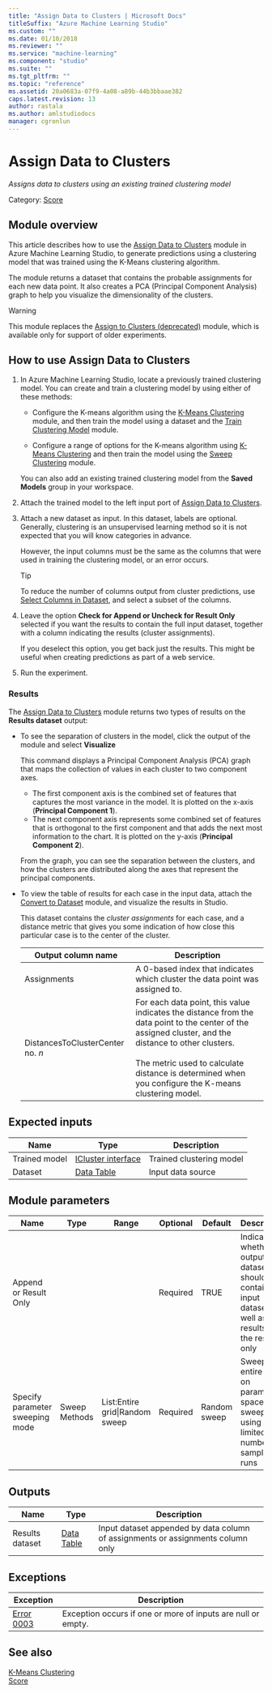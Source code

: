 ```yaml
---
title: "Assign Data to Clusters | Microsoft Docs"
titleSuffix: "Azure Machine Learning Studio"
ms.custom: ""
ms.date: 01/10/2018
ms.reviewer: ""
ms.service: "machine-learning"
ms.component: "studio"
ms.suite: ""
ms.tgt_pltfrm: ""
ms.topic: "reference"
ms.assetid: 20a0683a-07f9-4a08-a89b-44b3bbaae382
caps.latest.revision: 13
author: rastala
ms.author: amlstudiodocs 
manager: cgronlun
---
```

# Assign Data to Clusters

*Assigns data to clusters using an existing trained clustering model*  

Category: [Score](machine-learning-score.md)  

## Module overview  

This article describes how to use the [Assign Data to Clusters](assign-data-to-clusters.md) module in Azure Machine Learning Studio, to generate predictions using a clustering model that was trained using the K-Means clustering algorithm.

The module returns a dataset that contains the probable assignments for each new data point. It also creates a PCA (Principal Component Analysis) graph to help you visualize the dimensionality of the clusters.

> [!WARNING]
> This module replaces the [Assign to Clusters (deprecated)](assign-to-clusters-deprecated.md) module, which is available only for support of older experiments.

## How to use Assign Data to Clusters
  
1.  In Azure Machine Learning Studio, locate a previously trained clustering model. You can create and train a clustering model by using either of these methods:  
  
    - Configure the K-means algorithm using the [K-Means Clustering](k-means-clustering.md) module, and then train the model using a dataset and the [Train Clustering Model](train-clustering-model.md) module.  
  
    - Configure a range of options for the K-means algorithm using [K-Means Clustering](k-means-clustering.md) and then train the model using the [Sweep Clustering](sweep-clustering.md) module.
  
    You can also add an existing trained clustering model from the **Saved Models** group in your workspace.

2. Attach the trained model to the left input port of [Assign Data to Clusters](assign-data-to-clusters.md).  

3. Attach a new dataset as input. In this dataset, labels are optional. Generally, clustering is an unsupervised learning method so it is not expected that you will know categories in advance.

    However, the input columns must be the same as the columns that were used in training the clustering model, or an error occurs.

    > [!TIP]
    > To reduce the number of columns output from cluster predictions, use [Select Columns in Dataset](select-columns-in-dataset.md), and select a subset of the columns. 
    
4. Leave the option **Check for Append or Uncheck for Result Only** selected if you want the results to contain the full input dataset, together with a column indicating the results (cluster assignments).
  
    If you deselect this option, you get back just the results. This might be useful when creating predictions as part of a web service.
  
5.  Run the experiment.  
  
### Results

The [Assign Data to Clusters](assign-data-to-clusters.md) module returns two types of results on the **Results dataset** output:
  
+ To see the separation of clusters in the model, click the output of the module and select **Visualize**

    This command displays a Principal Component Analysis (PCA) graph that maps the collection of values in each cluster to two component axes.
    
    + The first component axis is the combined set of features that captures the most variance in the model. It  is plotted on the x-axis (**Principal Component 1**). 
    + The next component axis represents some combined set of features  that is orthogonal to the first component and that adds the next most information to the chart. It is plotted on the y-axis (**Principal Component 2**). 

    From the graph, you can see the separation between the clusters, and how the clusters are distributed along the axes that represent the principal components.
  
+ To view the table of results for each case in the input data, attach the [Convert to Dataset](convert-to-dataset.md) module, and visualize the results in  Studio.  
  
    This dataset contains the *cluster assignments* for each case, and a distance metric that gives you some indication of how close this particular case is to the center of the cluster.  
  
    |Output column name|Description|  
    |------------------------|-----------------|  
    |Assignments|A 0-based index that indicates which cluster the data point was assigned to.|  
    |DistancesToClusterCenter no. *n*|For each data point, this value indicates the distance from the data point to the center of the assigned cluster, and the distance to other clusters.<br /><br /> The metric used to calculate distance is determined when you configure the K-means clustering model.|  
  
## Expected inputs  

|Name|Type|Description|  
|----------|----------|-----------------|  
|Trained model|[ICluster interface](icluster-interface.md)|Trained clustering model|  
|Dataset|[Data Table](data-table.md)|Input data source|  
  
## Module parameters  

|Name|Type|Range|Optional|Default|Description|  
|----------|----------|-----------|--------------|-------------|-----------------|  
|Append or Result Only|||Required|TRUE|Indicate whether the output dataset should contain the input dataset as well as the results, or the results only|  
|Specify parameter sweeping mode|Sweep Methods|List:Entire grid&#124;Random sweep|Required|Random sweep|Sweep entire grid on parameter space, or sweep with using a limited number of sample runs|  
  
## Outputs  

|Name|Type|Description|  
|----------|----------|-----------------|  
|Results dataset|[Data Table](data-table.md)|Input dataset appended by data column of assignments or assignments column only|  

## Exceptions  

|Exception|Description|  
|---------------|-----------------|  
|[Error 0003](errors/error-0003.md)|Exception occurs if one or more of inputs are null or empty.|  
  
## See also

 [K-Means Clustering](k-means-clustering.md)   
 [Score](machine-learning-score.md)   
